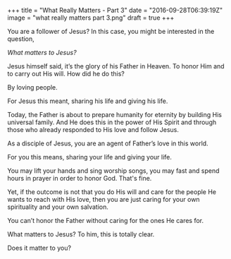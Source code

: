 +++
title = "What Really Matters - Part 3"
date = "2016-09-28T06:39:19Z"
image = "what really matters part 3.png"
draft = true
+++

You are a follower of Jesus? In this case, you might be interested in the question,

*What matters to Jesus?*

Jesus himself said, it’s the glory of his Father in Heaven. To honor Him and to carry out His will. How did he do this? 

By loving people. 

For Jesus this meant, sharing his life and giving his life.

Today, the Father is about to prepare humanity for eternity by building His universal family. And He does this in the power of His Spirit and through those who already responded to His love and follow Jesus. 

As a disciple of Jesus, you are an agent of Father’s love in this world. 

For you this means, sharing your life and giving your life.

You may lift your hands and sing worship songs, you may fast and spend hours in prayer in order to honor God. That's fine. 

Yet, if the outcome is not that you do His will and care for the people He wants to reach with His love, then you are just caring for your own spirituality and your own salvation. 

You can’t honor the Father without caring for the ones He cares for.

What matters to Jesus? To him, this is totally clear.

Does it matter to you?